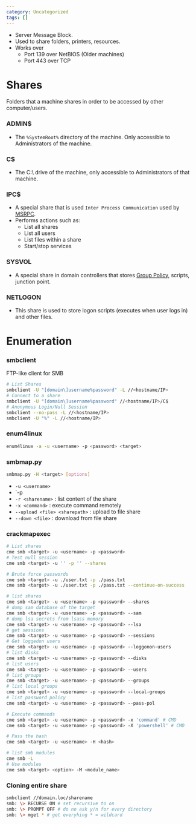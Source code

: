 ```yaml
---
category: Uncategorized
tags: []
---
```

- Server Message Block.
- Used to share folders, printers, resources.
- Works over
	- Port 139 over NetBIOS (Older machines)
	- Port 443 over TCP
# Shares
Folders that a machine shares in order to be accessed by other computer/users.
### ADMIN$
- The `%SystemRoot%` directory of the machine. Only accessible to Administrators of the machine.
### C$
- The C:\ drive of the machine, only accessible to Administrators of that machine.
### IPC$
- A special share that is used `Inter Process Communication` used by [MSRPC](MSRPC.md).
- Performs actions such as:
	- List all shares
	- List all users
	- List files within a share
	- Start/stop services
### SYSVOL
- A special share in domain controllers that stores [Group Policy](Group%20Policy.md), scripts, junction point.
### NETLOGON
- This share is used to store logon scripts (executes when user logs in) and other files.

# Enumeration
### smbclient
FTP-like client for SMB 
```bash
# List Shares
smbclient -U "[domain\]username%password" -L //<hostname/IP>
# Connect to a share
smbclient -U "[domain\]username%password" //<hostname/IP>/C$
# Anonymous Login/Null Session
smbclient --no-pass -L //<hostname/IP>
smbclient -U "%" -L //<hostname/IP>
```
### enum4linux
```bash
enum4linux -a -u <username> -p <password> <target>
```
### smbmap.py
```bash
smbmap.py -H <target> [options]
```
- `-u <username>`
- `-p <password>
- `-r <sharename>` : list content of the share
- `-x <command>` : execute command remotely
- `--upload <file> <sharepath>` : upload to file share
- `--down <file>` : download from file share
### crackmapexec
```bash
# List shares
cme smb <target> -u <username> -p <password>
# Test null session
cme smb <target> -u '' -p '' --shares

# Brute force passwords 
cme smb <target> -u ./user.txt -p ./pass.txt
cme smb <target> -u ./user.txt -p ./pass.txt --continue-on-success

# list shares
cme smb <target> -u <username> -p <password> --shares
# dump sam database of the target
cme smb <target> -u <username> -p <password> --sam
# dump lsa secrets from lsass memory
cme smb <target> -u <username> -p <password> --lsa
# get sessions
cme smb <target> -u <username> -p <password> --sessions
# Get loggedon users
cme smb <target> -u <username> -p <password> --loggonon-users
# list disks
cme smb <target> -u <username> -p <password> --disks
# list users
cme smb <target> -u <username> -p <password> --users
# list groups
cme smb <target> -u <username> -p <password> --groups
# list local groups
cme smb <target> -u <username> -p <password> --local-groups
# list password policy
cme smb <target> -u <username> -p <password> --pass-pol

# Execute commands
cme smb <target> -u <username> -p <password> -x 'command' # CMD
cme smb <target> -u <username> -p <password> -X 'powershell' # CMD

# Pass the hash
cme smb <target> -u <username> -H <hash>

# list smb modules
cme smb -L
# Use modules
cme smb <target> <option> -M <module_name>
```
### Cloning entire share
```bash
smbclient //domain.loc/sharename
smb: \> RECURSE ON # set recursive to on
smb: \> PROMPT OFF # do no ask y/n for every directory
smb: \> mget * # get everyhing * = wildcard
```